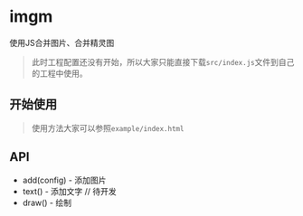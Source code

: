 # imgm
使用JS合并图片、合并精灵图

> 此时工程配置还没有开始，所以大家只能直接下载`src/index.js`文件到自己的工程中使用。

## 开始使用
> 使用方法大家可以参照`example/index.html`

## API
- add(config) - 添加图片
- text() - 添加文字 // 待开发
- draw() - 绘制
